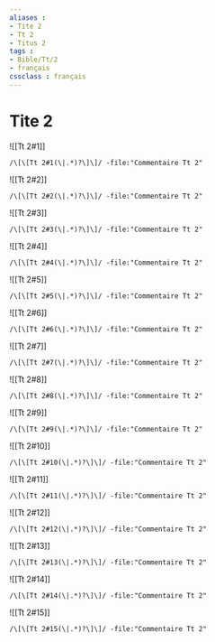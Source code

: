 ```yaml
---
aliases : 
- Tite 2
- Tt 2
- Titus 2
tags : 
- Bible/Tt/2
- français
cssclass : français
---
```


# Tite 2

![[Tt 2#1]]

```query
/\[\[Tt 2#1(\|.*)?\]\]/ -file:"Commentaire Tt 2"
```

![[Tt 2#2]]

```query
/\[\[Tt 2#2(\|.*)?\]\]/ -file:"Commentaire Tt 2"
```

![[Tt 2#3]]

```query
/\[\[Tt 2#3(\|.*)?\]\]/ -file:"Commentaire Tt 2"
```

![[Tt 2#4]]

```query
/\[\[Tt 2#4(\|.*)?\]\]/ -file:"Commentaire Tt 2"
```

![[Tt 2#5]]

```query
/\[\[Tt 2#5(\|.*)?\]\]/ -file:"Commentaire Tt 2"
```

![[Tt 2#6]]

```query
/\[\[Tt 2#6(\|.*)?\]\]/ -file:"Commentaire Tt 2"
```

![[Tt 2#7]]

```query
/\[\[Tt 2#7(\|.*)?\]\]/ -file:"Commentaire Tt 2"
```

![[Tt 2#8]]

```query
/\[\[Tt 2#8(\|.*)?\]\]/ -file:"Commentaire Tt 2"
```

![[Tt 2#9]]

```query
/\[\[Tt 2#9(\|.*)?\]\]/ -file:"Commentaire Tt 2"
```

![[Tt 2#10]]

```query
/\[\[Tt 2#10(\|.*)?\]\]/ -file:"Commentaire Tt 2"
```

![[Tt 2#11]]

```query
/\[\[Tt 2#11(\|.*)?\]\]/ -file:"Commentaire Tt 2"
```

![[Tt 2#12]]

```query
/\[\[Tt 2#12(\|.*)?\]\]/ -file:"Commentaire Tt 2"
```

![[Tt 2#13]]

```query
/\[\[Tt 2#13(\|.*)?\]\]/ -file:"Commentaire Tt 2"
```

![[Tt 2#14]]

```query
/\[\[Tt 2#14(\|.*)?\]\]/ -file:"Commentaire Tt 2"
```

![[Tt 2#15]]

```query
/\[\[Tt 2#15(\|.*)?\]\]/ -file:"Commentaire Tt 2"
```

